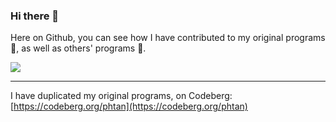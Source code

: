### Hi there 👋

Here on Github, you can see how I have contributed to my original programs 🌱, as well as others' programs 👯.


<img src="https://img.shields.io/liberapay/receives/phtan.svg?logo=liberapay">


---

I have duplicated my original programs, on Codeberg: [https://codeberg.org/phtan](https://codeberg.org/phtan)





<!--
**phtan/phtan** is a ✨ _special_ ✨ repository because its `README.md` (this file) appears on your GitHub profile.

Here are some ideas to get you started:

- 🔭 I’m currently working on ...
- 🌱 I’m currently learning ...
- 👯 I’m looking to collaborate on ...
- 🤔 I’m looking for help with ...
- 💬 Ask me about ...
- 📫 How to reach me: ...
- 😄 Pronouns: ...
- ⚡ Fun fact: ...
-->
